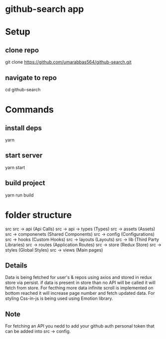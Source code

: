 # github-search app

# Setup

## clone repo

git clone https://github.com/umarabbas564/github-search.git

## navigate to repo

cd github-search

# Commands

## install deps

yarn

## start server

yarn start

## build project

yarn run build

# folder structure

src
src -> api (Api Calls)
src -> api -> types (Types)
src -> assets (Assets)
src -> componenets (Shared Components)
src -> config (Configurations)
src -> hooks (Custom Hooks)
src -> layouts (Layouts)
src -> lib (Third Party Libraries)
src -> routes (Application Routes)
src -> store (Redux Store)
src -> styles (Global Styles)
src -> views (Main pages)

## Details

Data is being fetched for user's & repos using axios and stored in redux store via persist. if data is present in store than no API will be called it will fetch from store. For fecthing more data infinite scroll is implemented on bottom reached it will increase page number and fetch updated data. For styling Css-in-js is being used using Emotion library.

## Note

For fetching an API you nedd to add your github auth personal token that can be added into src -> config.
